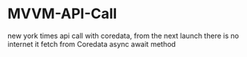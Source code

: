 # MVVM-API-Call
new york times api call with coredata, from the next launch there is no internet it fetch from Coredata async await method
